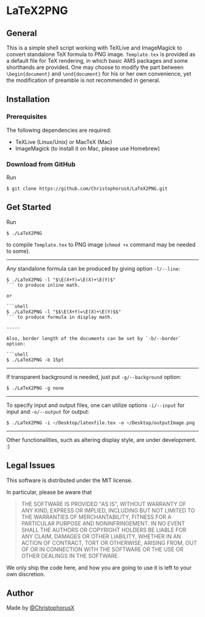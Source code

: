 # LaTeX2PNG
## General
This is a simple shell script working with TeXLive and ImageMagick to convert standalone TeX formula to PNG image. `Template.tex` is provided as a default file for TeX rendering, in which basic AMS packages and some shorthands are provided. One may choose to modify the part between `\begin{document}` and `\end{document}` for his or her own convenience, yet the modification of preamble is not recommended in general.
## Installation
### Prerequisites
The following dependencies are required:
- TeXLive (Linux/Unix) or MacTeX (Mac)
- ImageMagick (to install it on Mac, please use Homebrew)

### Download from GitHub
Run

```shell
$ git clone https://github.com/ChristophorusX/LaTeX2PNG.git
```

## Get Started
Run

```shell
$ ./LaTeX2PNG
```

to compile `Template.tex` to PNG image (`chmod +x` command may be needed to some).

-----

Any standalone formula can be produced by giving option `-l/--line`:

```shell
$ ./LaTeX2PNG -l "$\E(X+Y)=\E(X)+\E(Y)$"
``` to produce inline math.

or

```shell
$ ./LaTeX2PNG -l "$$\E(X+Y)=\E(X)+\E(Y)$$"
``` to produce formula in display math.

-----

Also, border length of the documents can be set by `-b/--border` option:

```shell
$ ./LaTeX2PNG -b 15pt
```

-----

If transparent background is needed, just put `-g/--background` option:

```shell
$ ./LaTeX2PNG -g none
```

-----

To specify input and output files, one can utilize options `-i/--input` for input and `-o/--output` for output:

```shell
$ ./LaTeX2PNG -i ~/Desktop/latexfile.tex -o ~/Desktop/outputImage.png
```

-----

Other functionalities, such as altering display style, are under development. :)

## Legal Issues
This software is distributed under the MIT license.

In particular, please be aware that
> THE SOFTWARE IS PROVIDED "AS IS", WITHOUT WARRANTY OF ANY KIND, EXPRESS OR IMPLIED, INCLUDING BUT NOT LIMITED TO THE WARRANTIES OF MERCHANTABILITY, FITNESS FOR A PARTICULAR PURPOSE AND NONINFRINGEMENT. IN NO EVENT SHALL THE AUTHORS OR COPYRIGHT HOLDERS BE LIABLE FOR ANY CLAIM, DAMAGES OR OTHER LIABILITY, WHETHER IN AN ACTION OF CONTRACT, TORT OR OTHERWISE, ARISING FROM, OUT OF OR IN CONNECTION WITH THE SOFTWARE OR THE USE OR OTHER DEALINGS IN THE SOFTWARE.

We only ship the code here, and how you are going to use it is left to your own discretion.

## Author
Made by [@ChristophorusX](https://github.com/ChristophorusX)
